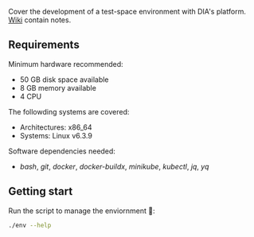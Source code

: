 Cover the development of a test-space environment with DIA's platform. [Wiki](https://github.com/alexjorgef/diatestsuite/wiki) contain notes.

## Requirements

Minimum hardware recommended:

* 50 GB disk space available
* 8 GB memory available
* 4 CPU

The followding systems are covered:

* Architectures: x86_64
* Systems: Linux v6.3.9

Software dependencies needed:

* *bash*, *git*, *docker*, *docker-buildx*, *minikube*, *kubectl*, *jq*, *yq*

## Getting start

Run the script to manage the enviornment 🚀:

```sh
./env --help
```